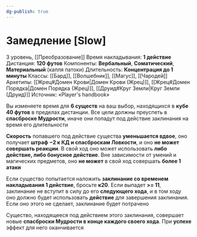 ```yaml
---
dg-publish: true
---
```

# Замедление [Slow]
3 уровень, [[Преобразование]]
Время накладывания: **1 действие**
Дистанция: **120 футов**
Компоненты: **Вербальный**, **Соматический**, **Материальный** (капля патоки)
Длительность: **Концентрация до 1 минуты**
Классы: [[Бард]], [[Волшебник]], [[Магус]], [[Чародей]]
Архетипы: [[Жрец#Домен Крови|Домен Крови (Жрец)]], [[Жрец#Домен Порядка|Домен Порядка (Жрец)]], [[Друид#Круг Земли|Круг Земли (Друид)]]
Источник: «Player's handbook»

Вы изменяете время для **6 существ** на ваш выбор, находящихся в **кубе 40 футов** в пределах дистанции. Все цели должны преуспеть в **спасброске Мудрости**, иначе они попадут под действие заклинания на время его длительности

**Скорость** попавшего под действие существа **уменьшается вдвое**, оно получает **штраф −2 к КД и спасброскам Ловкости**, и оно **не может совершать реакции**. В свой ход оно может использовать **либо действие, либо бонусное действие**. Вне зависимости от умений и магических предметов, оно **не может** в свой ход совершать **более 1 атаки**

Если существо попытается наложить **заклинание со временем накладывания 1 действие**, бросьте **к20**. Если выпадет **>= 11**, заклинание не вступит в силу до его **следующего хода**, и в том ходу оно должно будет использовать **действие** для завершения заклинания. Если оно этого не сделает, заклинание будет потрачено

Существо, находящееся под действием этого заклинания, совершает новые **спасброски Мудрости в конце каждого своего хода**. При **успехе** эффект для него оканчивается